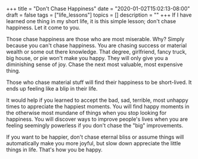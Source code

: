 +++
title = "Don't Chase Happiness"
date = "2020-01-02T15:02:13-08:00"
draft = false
tags = ["life_lessons"]
topics = []
description = ""
+++
If I have learned one thing in my short life, it is this simple lesson; don't chase happiness. Let it come to you. 

Those chase happiness are those who are most miserable. Why? Simply because you can't chase happiness.
You are chasing success or material wealth or some out there knowledge. 
That degree, girlfriend, fancy truck, big house, or pie won't make you happy. 
They will only give you a diminishing sense  of joy.
 Chase the next most valuable, most expensive thing.
 
 Those who chase material stuff will find their happiness to be short-lived.
 It ends up feeling like a blip in their life. 

It would help if you learned to accept the bad, sad, terrible, most unhappy times to appreciate the happiest moments.
You will find happy moments in the otherwise most mundane of things when you stop looking for happiness.
You will discover ways to improve people's lives when you are feeling seemingly powerless if you don't chase the "big" improvements.

If you want to be happier, don't chase eternal bliss or assume things will automatically make you more joyful, but slow down appreciate the little things in life. 
That's how you be happy. 

